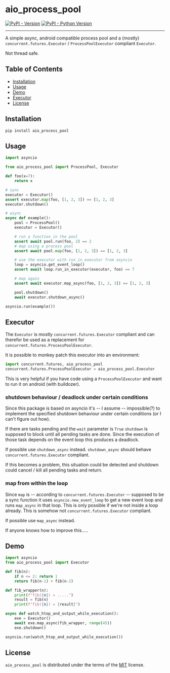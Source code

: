 # aio_process_pool

[![PyPI - Version](https://img.shields.io/pypi/v/aio_process_pool.svg)](https://pypi.org/project/aio_process_pool)
[![PyPI - Python Version](https://img.shields.io/pypi/pyversions/aio_process_pool.svg)](https://pypi.org/project/aio_process_pool)

-----

A simple async, android compatible process pool and a (mostly) `concurrent.futures.Executor` / `ProcessPoolExecutor` compliant `Executor`.

Not thread safe.

## Table of Contents

- [Installation](#installation)
- [Usage](#usage)
- [Demo](#demo)
- [Executor](#executor)
- [License](#license)

## Installation

```console
pip install aio_process_pool
```

## Usage

```python
import asyncio

from aio_process_pool import ProcessPool, Executor

def foo(x=7):
    return x

# sync
executor = Executor()
assert executor.map(foo, [1, 2, 3]) == [1, 2, 3]
executor.shutdown()

# async
async def example():
    pool = ProcessPool()
    executor = Executor()

    # run a function in the pool
    assert await pool.run(foo, 2) == 2
    # map using a process pool
    assert await pool.map(foo, [1, 2, 3]) == [1, 2, 3]

    # use the executor with run_in_executor from asyncio
    loop = asyncio.get_event_loop()
    assert await loop.run_in_executor(executor, foo) == 7

    # map again
    assert await executor.map_async(foo, [1, 2, 3]) == [1, 2, 3]

    pool.shutdown()
    await executor.shutdown_async()

asyncio.run(example())
```

## Executor

The `Executor` is mostly `concurrent.futures.Executor` compliant and can therefor be used as a replacement for `concurrent.futures.ProcessPoolExecutor`.

It is possible to monkey patch this executor into an environment:

```python
import concurrent.futures, aio_process_pool
concurrent.futures.ProcessPoolExecutor = aio_process_pool.Executor
```

This is very helpful if you have code using a `ProcessPoolExecutor` and want to run it on android (with buildozer).

### shutdown behaviour / deadlock under certain conditions

Since this package is based on asyncio it's -- I assume -- impossible(?) to implement the specified shutdown behaviour under certain conditions (or I can't figure out how).

If there are tasks pending and the `wait` parameter is `True` `shutdown` is supposed to block until all pending tasks are done. Since the execution of those task depends on the event loop this produces a deadlock.

If possible use `shutdown_async` instead. `shutdown_async` should behave `concurrent.futures.Executor` compliant.

If this becomes a problem, this situation could be detected and shutdown could cancel / kill all pending tasks and return.

### map from within the loop

Since `map` is -- according to `concurrent.futures.Executor` -- supposed to be a sync function it uses `asyncio.new_event_loop` to get a new event loop and runs `map_async` in that loop. This is only possible if we're not inside a loop already. This is somehow not `concurrent.futures.Executor` compliant.

If possible use `map_async` instead.

If anyone knows how to improve this.....

## Demo

```python
import asyncio
from aio_process_pool import Executor

def fib(n):
    if n <= 2: return 1
    return fib(n-1) + fib(n-2)

def fib_wrapper(n):
    print(f"fib({n}) = .....")
    result = fib(n)
    print(f"fib({n}) = {result}")

async def watch_htop_and_output_while_execution():
    exe = Executor()
    await exe.map_async(fib_wrapper, range(45))
    exe.shutdown()

asyncio.run(watch_htop_and_output_while_execution())
```

## License

`aio_process_pool` is distributed under the terms of the [MIT](https://spdx.org/licenses/MIT.html) license.

